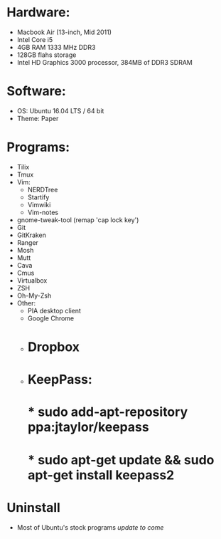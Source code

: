 # Hardware:
* Macbook Air (13-inch, Mid 2011)
* Intel Core i5
* 4GB RAM 1333 MHz DDR3
* 128GB flahs storage
* Intel HD Graphics 3000 processor, 384MB of DDR3 SDRAM

# Software:
* OS: Ubuntu 16.04 LTS / 64 bit
* Theme: Paper

# Programs:
* Tilix
* Tmux
* Vim:
	* NERDTree
	* Startify
	* Vimwiki
	* Vim-notes
* gnome-tweak-tool (remap 'cap lock key')
* Git
* GitKraken
* Ranger
* Mosh
* Mutt
* Cava
* Cmus
* Virtualbox
* ZSH
* Oh-My-Zsh
* Other:
	* PIA desktop client
	* Google Chrome
 	* # Dropbox
	* # KeepPass:
		# * sudo add-apt-repository ppa:jtaylor/keepass
		# * sudo apt-get update && sudo apt-get install keepass2

# Uninstall
* Most of Ubuntu's stock programs *update to come*

